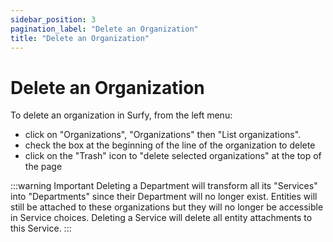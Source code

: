 ```yaml
---
sidebar_position: 3
pagination_label: "Delete an Organization"
title: "Delete an Organization"
---
```

# Delete an Organization

To delete an organization in Surfy, from the left menu:

-   click on "Organizations", "Organizations" then "List organizations".
-   check the box at the beginning of the line of the organization to delete
-   click on the "Trash" icon to "delete selected organizations" at the top of the page

:::warning Important
Deleting a Department will transform all its "Services" into "Departments" since their Department will no longer exist.
Entities will still be attached to these organizations but they will no longer be accessible in Service choices.
Deleting a Service will delete all entity attachments to this Service.
:::
